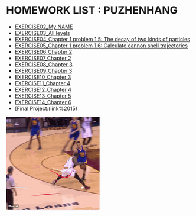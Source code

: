 HOMEWORK LIST : PUZHENHANG
=======

 - [EXERCISE02_My NAME](https://github.com/Pu-ZH/compuationalphysics_N2014301020017/tree/master/EXERCISE02)
 - [EXERCISE03_All levels](https://github.com/Pu-ZH/compuationalphysics_N2014301020017/tree/master/EXERCISE03)
 - [EXERCISE04_Chapter 1 problem 1.5: The decay of two kinds of particles](https://github.com/Pu-ZH/compuationalphysics_N2014301020017/tree/master/homework04)
 - [EXERCISE05_Chapter 1 problem 1.6: Calculate cannon shell trajectories](https://github.com/Pu-ZH/compuationalphysics_N2014301020017/tree/master/EXERCISE05)
 - [EXERCISE06_Chapter 2](link%2006)
 - [EXERCISE07_Chapter 2](link%2007) 
 - [EXERCISE08_Chapter 3](link%2008)
 - [EXERCISE09_Chapter 3](link%2009) 
 - [EXERCISE10_Chapter 3](link%2010) 
 - [EXERCISE11_Chapter 4](link%2011) 
 - [EXERCISE12_Chapter 4](link%2012)
 - [EXERCISE13_Chapter 5](link%2013)
 - [EXERCISE14_Chapter 6](link%2014)
 - [Final Project:(link%2015)
 
   
![irving](https://github.com/Pu-ZH/compuationalphysics_N2014301020017/blob/master/photo/QQ%E5%9B%BE%E7%89%8720160925204048.gif)
